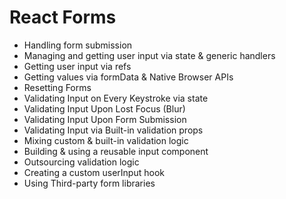 # React Forms

- Handling form submission
- Managing and getting user input via state & generic handlers
- Getting user input via refs
- Getting values via formData & Native Browser APIs
- Resetting Forms
- Validating Input on Every Keystroke via state
- Validating Input Upon Lost Focus (Blur)
- Validating Input Upon Form Submission
- Validating Input via Built-in validation props
- Mixing custom & built-in validation logic
- Building & using a reusable input component
- Outsourcing validation logic
- Creating a custom userInput hook
- Using Third-party form libraries